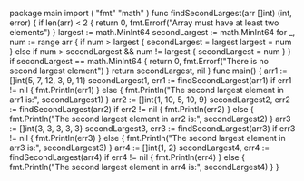 package main
import (
	"fmt"
	"math"
)
func findSecondLargest(arr []int) (int, error) {
	if len(arr) < 2 {
		return 0, fmt.Errorf("Array must have at least two elements")
	}
	largest := math.MinInt64
	secondLargest := math.MinInt64
	for _, num := range arr {
		if num > largest {
			secondLargest = largest
			largest = num
		} else if num > secondLargest && num != largest {
			secondLargest = num
		}
	}
	if secondLargest == math.MinInt64 {
		return 0, fmt.Errorf("There is no second largest element")
	}
	return secondLargest, nil
}
func main() {
	arr1 := []int{5, 7, 12, 3, 9, 11}
	secondLargest1, err1 := findSecondLargest(arr1)
	if err1 != nil {
		fmt.Println(err1)
	} else {
		fmt.Println("The second largest element in arr1 is:", secondLargest1)
	}
	arr2 := []int{1, 10, 5, 10, 9}
	secondLargest2, err2 := findSecondLargest(arr2)
	if err2 != nil {
		fmt.Println(err2)
	} else {
		fmt.Println("The second largest element in arr2 is:", secondLargest2)
	}
	arr3 := []int{3, 3, 3, 3, 3}
	secondLargest3, err3 := findSecondLargest(arr3)
	if err3 != nil {
		fmt.Println(err3)
	} else {
		fmt.Println("The second largest element in arr3 is:", secondLargest3)
	}
	arr4 := []int{1, 2}
	secondLargest4, err4 := findSecondLargest(arr4)
	if err4 != nil {
		fmt.Println(err4)
	} else {
		fmt.Println("The second largest element in arr4 is:", secondLargest4)
	}
}
